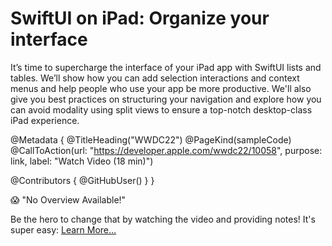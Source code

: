# SwiftUI on iPad: Organize your interface

It’s time to supercharge the interface of your iPad app with SwiftUI lists and tables. We’ll show how you can add selection interactions and context menus and help people who use your app be more productive. We'll also give you best practices on structuring your navigation and explore how you can avoid modality using split views to ensure a top-notch desktop-class iPad experience.

@Metadata {
   @TitleHeading("WWDC22")
   @PageKind(sampleCode)
   @CallToAction(url: "https://developer.apple.com/wwdc22/10058", purpose: link, label: "Watch Video (18 min)")

   @Contributors {
      @GitHubUser(<replace this with your GitHub handle>)
   }
}

😱 "No Overview Available!"

Be the hero to change that by watching the video and providing notes! It's super easy:
 [Learn More…](https://wwdcnotes.github.io/WWDCNotes/documentation/wwdcnotes/contributing)
